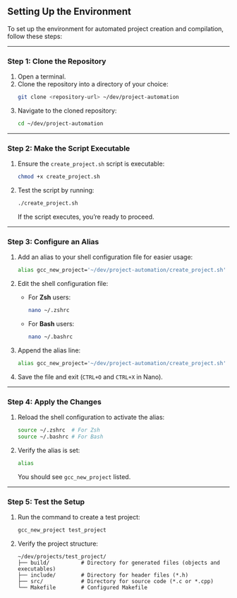 ## Setting Up the Environment

To set up the environment for automated project creation and compilation, follow these steps:

---

### Step 1: Clone the Repository

1. Open a terminal.
2. Clone the repository into a directory of your choice:
   ```bash
   git clone <repository-url> ~/dev/project-automation
   ```
3. Navigate to the cloned repository:
   ```bash
   cd ~/dev/project-automation
   ```

---

### Step 2: Make the Script Executable

1. Ensure the `create_project.sh` script is executable:
   ```bash
   chmod +x create_project.sh
   ```

2. Test the script by running:
   ```bash
   ./create_project.sh
   ```
   If the script executes, you’re ready to proceed.

---

### Step 3: Configure an Alias

1. Add an alias to your shell configuration file for easier usage:
   ```bash
   alias gcc_new_project='~/dev/project-automation/create_project.sh'
   ```

2. Edit the shell configuration file:
   - For **Zsh** users:
     ```bash
     nano ~/.zshrc
     ```
   - For **Bash** users:
     ```bash
     nano ~/.bashrc
     ```

3. Append the alias line:
   ```bash
   alias gcc_new_project='~/dev/project-automation/create_project.sh'
   ```

4. Save the file and exit (`CTRL+O` and `CTRL+X` in Nano).

---

### Step 4: Apply the Changes

1. Reload the shell configuration to activate the alias:
   ```bash
   source ~/.zshrc  # For Zsh
   source ~/.bashrc # For Bash
   ```

2. Verify the alias is set:
   ```bash
   alias
   ```
   You should see `gcc_new_project` listed.

---

### Step 5: Test the Setup

1. Run the command to create a test project:
   ```bash
   gcc_new_project test_project
   ```
2. Verify the project structure:
   ```plaintext
   ~/dev/projects/test_project/
   ├── build/          # Directory for generated files (objects and executables)
   ├── include/        # Directory for header files (*.h)
   ├── src/            # Directory for source code (*.c or *.cpp)
   └── Makefile        # Configured Makefile